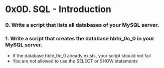 # 0x0D. SQL - Introduction

### 0. Write a script that lists all databases of your MySQL server.
### 1. Write a script that creates the database hbtn_0c_0 in your MySQL server.

  *  If the database hbtn_0c_0 already exists, your script should not fail
  *  You are not allowed to use the SELECT or SHOW statements

